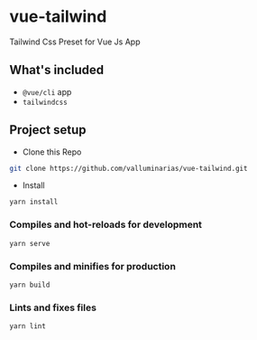 # vue-tailwind
Tailwind Css Preset for Vue Js App

## What's included
- `@vue/cli` app
- `tailwindcss`

## Project setup
- Clone this Repo
```bash
git clone https://github.com/valluminarias/vue-tailwind.git
```
- Install
```
yarn install
```

### Compiles and hot-reloads for development
```
yarn serve
```

### Compiles and minifies for production
```
yarn build
```

### Lints and fixes files
```
yarn lint
```